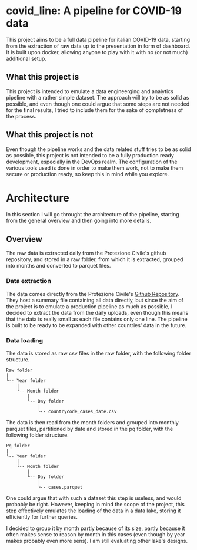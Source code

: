 # covid_line: A pipeline for COVID-19 data
This project aims to be a full data pipeline for italian COVID-19 data, starting from the extraction of raw data up to the presentation in form of dashboard. It is built upon docker, allowing anyone to play with it with no (or not much) additional setup.

## What this project is
This project is intended to emulate a data engineerging and analytics pipeline with a rather simple dataset. The approach will try to be as solid as possible, and even though one could argue that some steps are not needed for the final results, I tried to include them for the sake of completness of the process.

## What this project is not
Even though the pipeline works and the data related stuff tries to be as solid as possible, this project is not intended to be a fully production ready development, especially in the DevOps realm. The configuration of the various tools used is done in order to make them work, not to make them secure or production ready, so keep this in mind while you explore.

# Architecture
In this section I will go throught the architecture of the pipeline, starting from the general overview and then going into more details.
## Overview
The raw data is extracted daily from the Protezione Civile's github repository, and stored in a raw folder, from which it is extracted, grouped into months and converted to parquet files.

### Data extraction
The data comes directly from the Protezione Civile's [Github Repository](https://github.com/pcm-dpc/COVID-19). They host a summary file containing all data directly, but since the aim of the project is to emulate a production pipeline as much as possible, I decided to extract the data from the daily uploads, even though this means that the data is really small as each file contains only one line.
The pipeline is built to be ready to be expanded with other countries' data in the future.

### Data loading
The data is stored as raw csv files in the raw folder, with the following folder structure.
```
Raw folder
|    
└-- Year folder  
    |    
    └-- Month folder
        |    
        └-- Day folder
            |
            └-- countrycode_cases_date.csv  
```
The data is then read from the month folders and grouped into monthly parquet files, partitioned by date and stored in the pq folder, with the following folder structure.
```
Pq folder
|    
└-- Year folder  
    |    
    └-- Month folder
        |    
        └-- Day folder
            |    
            └-- cases.parquet
```
One could argue that with such a dataset this step is useless, and would probably be right. However, keeping in mind the scope of the project, this step effectively emulates the loading of the data in a data lake, storing it efficiently for further queries.

I decided to group it by month partly because of its size, partly because it often makes sense to reason by month in this cases (even though by year makes probably even more sens). I am still evaluating other lake's designs.